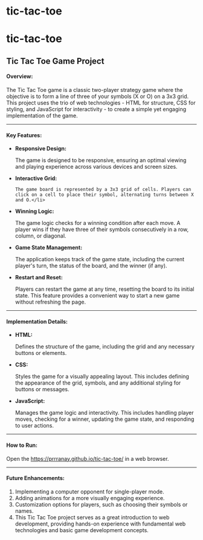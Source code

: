 # tic-tac-toe
# tic-tac-toe
<h2>Tic Tac Toe Game Project</h2>

<h4>Overview:</h4>
The Tic Tac Toe game is a classic two-player strategy game where the objective is to form a line of three of your symbols (X or O) on a 3x3 grid. This project uses the trio of web technologies - HTML for structure, CSS for styling, and JavaScript for interactivity - to create a simple yet engaging implementation of the game.
<hr>
<h4>Key Features:</h4>
<ul>
<li><b>Responsive Design:</b>

The game is designed to be responsive, ensuring an optimal viewing and playing experience across various devices and screen sizes.</li>

<li><b>Interactive Grid:</b>

    The game board is represented by a 3x3 grid of cells. Players can click on a cell to place their symbol, alternating turns between X and O.</li>

<li><b>Winning Logic:</b>

The game logic checks for a winning condition after each move. A player wins if they have three of their symbols consecutively in a row, column, or diagonal.</li>
<li><b>Game State Management:</b>

The application keeps track of the game state, including the current player's turn, the status of the board, and the winner (if any).</li>

<li><b>Restart and Reset:</b>

Players can restart the game at any time, resetting the board to its initial state. This feature provides a convenient way to start a new game without refreshing the page.</li>
</ul>
<hr>
<h4>Implementation Details:</h4>
<ul>
<li><b>HTML:</b>

Defines the structure of the game, including the grid and any necessary buttons or elements.</li>

<li><b>CSS:</b>

Styles the game for a visually appealing layout. This includes defining the appearance of the grid, symbols, and any additional styling for buttons or messages.</li>

<li><b>JavaScript:</b>

Manages the game logic and interactivity. This includes handling player moves, checking for a winner, updating the game state, and responding to user actions.</li>
</ul>
<hr>
<h4>How to Run:</h4>

Open the https://prrranay.github.io/tic-tac-toe/ in a web browser.
<hr>
<h4>Future Enhancements:</h4>
<ol>
<li>Implementing a computer opponent for single-player mode.</li>
<li>Adding animations for a more visually engaging experience.</li>
<li>Customization options for players, such as choosing their symbols or names.</li>
<li>This Tic Tac Toe project serves as a great introduction to web development, providing hands-on experience with fundamental web technologies and basic game development concepts.</li>
</ol>
